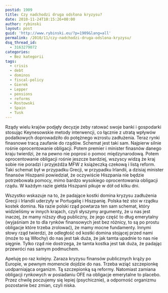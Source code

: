 ```yaml
---
postid: 1909
title: Czy nadchodzi druga odsłona kryzysu?
date: 2010-11-24T10:15:26+00:00
author: rybinski
layout: post
guid: 'http://www.rybinski.eu/?p=1909&lang=all'
permalink: /2010/11/czy-nadchodzi-druga-odslona-kryzysu/
dsq_thread_id:
  - 3163279072
categories:
  - Bez kategorii
tags:
  - crisis
  - debt
  - dominos
  - fiscal-policy
  - Gierek
  - Lepper
  - pensions
  - reforms
  - Rostowski
  - Spain
  - Tusk
---
```

Rządy wielu krajów podjęły decyzje żeby ratować swoje banki i gospodarki stosując Keynesowskie metody interwencji, co łącznie z utratą wpływów podatkowych doprowadziło do potężnego wzrostu zadłużenia. Teraz rynki finasnowe tracą zaufanie do rządów. Schemat jest taki sam. Najpierw silnie rośnie oprocentowanie obligacji. Potem premier i minister finasnów danego kraju twierdzi, że na pewno nie poprosi o pomoc międzynarodową. Potem oprocentowanie obligacji rośnie jeszcze bardziej, wszyscy widzą że kraj sobie nie poradzi i przyjeżdża MFW z książeczką czekową i listą reform. Taki schemat był w przypadku Grecji, w przypadku Irlandii, a dzisiaj minister finansów Hiszpanii powiedział, że oczywiście Hiszpania nie będzie potrzebowała pomocy, mimo bardzo wysokiego oprocentowania obligacji rządu. W każdym razie giełda Hiszpanii pikuje w dół od kilku dni.

Wszystko wskazuje na to, że padające kostki domina kryzysu zadłużenia Grecji i Irlandii uderzyły w Portugalię i Hiszpanię. Polska też stoi w rządku kostek domina. Na razie polski rząd powtarza ten sam schemat, który widzieliśmy w innych krajach, czyli słyszymy argumenty, że u nas jest inaczej, że mamy niższy dług publiczny, że jego część to dług emerytalny (wyjaśniam że to dla rynków finansowych jest bez różnicy, to są po prostu obligacje które trzeba zrolować), że mamy mocne fundamenty. Innymi słowy rząd twierdzi, że odległość od kostki domina stojącej przed nami (może to są Włochy) do nas jest tak duża, że jak tamta upadnie to nas nie sięgnie. Tylko rząd nie dostrzega, że tamta kostka jest tak duża, że padając przewróci nas samym podmuchem.

Apeluję po raz kolejny. Zaraza kryzysu finansów publicznych krąży po Europie, w pewnym momencie dojdzie do nas. Trzeba wziąć szczepionkę uodparniająca organizm. Tą szczepionką są reformy. Natomiast zamiana obligacji rynkowych w posiadaniu OFE na obligacje emerytalne to placebo. Przez chwilę poczujemy się lepiej (psychicznie), a odporność organizmu pozostanie bez zmian, czyli niska.
